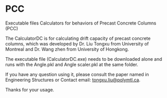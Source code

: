 # PCC
Executable files
Calculators for behaviors of Precast Concrete Columns (PCC)

The CalculatorDC is for calculating drift capacity of precast concrete columns, which was developed by Dr. Liu Tongxu from University of Montreal and Dr. Wang zhen from University of Hongkong.

The executable file (CalculatorDC.exe) needs to be downloaded alone and runs with the Angle.pkl and Angle scaler.pkl at the same folder.

If you have any question using it, please consult the paper named in Engineering Structures or Contact email: tongxu.liu@polymtl.ca.

Thanks for your usage.
